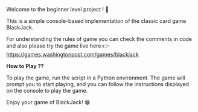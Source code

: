 Welcome to the beginner level project ! 👋

This is a simple console-based implementation of the classic card game BlackJack.

For understanding the rules of game you can check the comments in code and 
also please try the game live here 
👉 https://games.washingtonpost.com/games/blackjack

**How to Play ??**

To play the game, run the script in a Python environment. The game will prompt you to start playing, and you can follow the instructions displayed on the console to play the game.

Enjoy your game of BlackJack! 😁
